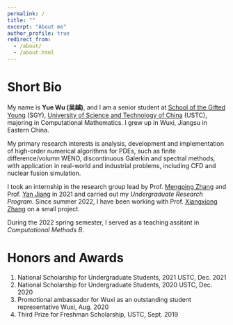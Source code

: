 ```yaml
---
permalink: /
title: ""
excerpt: "About me"
author_profile: true
redirect_from: 
  - /about/
  - /about.html
---
```


Short Bio
===

My name is **Yue Wu (吴越)**, and I am a senior student at [School of the Gifted Young](http://en.scgy.ustc.edu.cn/) (SGY), [University of Science and Technology of China](http://en.ustc.edu.cn/) (USTC), majoring in Computational Mathematics. I grew up in Wuxi, Jiangsu in Eastern China.

My primary research interests is analysis, development and implementation of high-order numerical algorithms for PDEs, such as finite difference/volumn WENO, discontinuous Galerkin and spectral methods, with application in real-world and industrial problems, including CFD and nuclear fusion simulation.

I took an internship in the research group lead by Prof. [Mengping Zhang](https://www.researchgate.net/profile/Mengping-Zhang) and Prof. [Yan Jiang](http://staff.ustc.edu.cn/~jiangy/index.html) in 2021 and carried out my *Undergraduate Research Program*. Since summer 2022, I have been working with Prof. [Xiangxiong Zhang](https://www.math.purdue.edu/~zhan1966/index.html) on a small project.

During the 2022 spring semester, I served as a teaching assitant in *Computational Methods B*.


Honors and Awards
===

1. National Scholarship for Undergraduate Students, 2021 USTC, Dec. 2021
2. National Scholarship for Undergraduate Students, 2020 USTC, Dec. 2020
3. Promotional ambassador for Wuxi as an outstanding student representative Wuxi, Aug. 2020
4. Third Prize for Freshman Scholarship, USTC, Sept. 2019